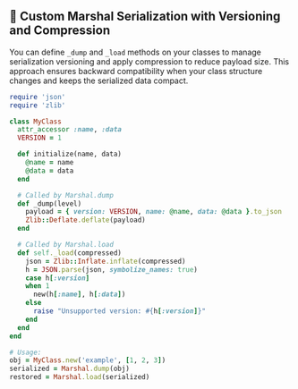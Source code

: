 ## 🚀 Custom Marshal Serialization with Versioning and Compression

You can define `_dump` and `_load` methods on your classes to manage serialization versioning and apply compression to reduce payload size. This approach ensures backward compatibility when your class structure changes and keeps the serialized data compact.

```ruby
require 'json'
require 'zlib'

class MyClass
  attr_accessor :name, :data
  VERSION = 1

  def initialize(name, data)
    @name = name
    @data = data
  end

  # Called by Marshal.dump
  def _dump(level)
    payload = { version: VERSION, name: @name, data: @data }.to_json
    Zlib::Deflate.deflate(payload)
  end

  # Called by Marshal.load
  def self._load(compressed)
    json = Zlib::Inflate.inflate(compressed)
    h = JSON.parse(json, symbolize_names: true)
    case h[:version]
    when 1
      new(h[:name], h[:data])
    else
      raise "Unsupported version: #{h[:version]}"
    end
  end
end

# Usage:
obj = MyClass.new('example', [1, 2, 3])
serialized = Marshal.dump(obj)
restored = Marshal.load(serialized)
```